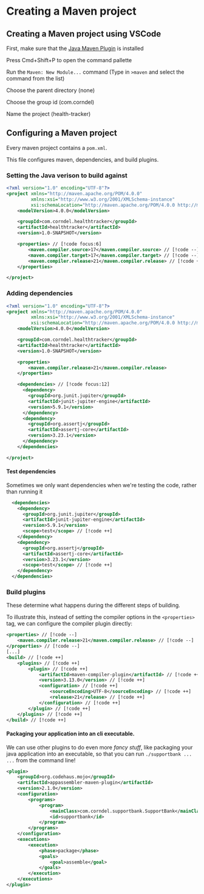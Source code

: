 # Creating a Maven project

## Creating a Maven project using VSCode

First, make sure that the
[Java Maven Plugin](https://marketplace.visualstudio.com/items?itemName=vscjava.vscode-maven)
is installed

Press Cmd+Shift+P to open the command pallette

Run the `Maven: New Module...` command (Type in `>maven` and select the command
from the list)

Choose the parent directory (none)

Choose the group id (com.corndel)

Name the project (health-tracker)

## Configuring a Maven project

Every maven project contains a `pom.xml`.

This file configures maven, dependencies, and build plugins.

### Setting the Java verison to build against

```xml
<?xml version="1.0" encoding="UTF-8"?>
<project xmlns="http://maven.apache.org/POM/4.0.0"
         xmlns:xsi="http://www.w3.org/2001/XMLSchema-instance"
         xsi:schemaLocation="http://maven.apache.org/POM/4.0.0 http://maven.apache.org/xsd/maven-4.0.0.xsd">
    <modelVersion>4.0.0</modelVersion>

    <groupId>com.corndel.healthtracker</groupId>
    <artifactId>healthtracker</artifactId>
    <version>1.0-SNAPSHOT</version>

    <properties> // [!code focus:6]
        <maven.compiler.source>17</maven.compiler.source> // [!code --]
        <maven.compiler.target>17</maven.compiler.target> // [!code --]
        <maven.compiler.release>21</maven.compiler.release> // [!code ++]
    </properties>

</project>
```

### Adding dependencies

```xml
<?xml version="1.0" encoding="UTF-8"?>
<project xmlns="http://maven.apache.org/POM/4.0.0"
         xmlns:xsi="http://www.w3.org/2001/XMLSchema-instance"
         xsi:schemaLocation="http://maven.apache.org/POM/4.0.0 http://maven.apache.org/xsd/maven-4.0.0.xsd">
    <modelVersion>4.0.0</modelVersion>

    <groupId>com.corndel.healthtracker</groupId>
    <artifactId>healthtracker</artifactId>
    <version>1.0-SNAPSHOT</version>

    <properties>
        <maven.compiler.release>21</maven.compiler.release>
    </properties>

    <dependencies> // [!code focus:12]
      <dependency>
        <groupId>org.junit.jupiter</groupId>
        <artifactId>junit-jupiter-engine</artifactId>
        <version>5.9.1</version>
      </dependency>
      <dependency>
        <groupId>org.assertj</groupId>
        <artifactId>assertj-core</artifactId>
        <version>3.23.1</version>
      </dependency>
    </dependencies>

</project>
```

#### Test dependencies

Sometimes we only want dependencies when we're testing the code, rather than
running it

```xml
  <dependencies>
    <dependency>
      <groupId>org.junit.jupiter</groupId>
      <artifactId>junit-jupiter-engine</artifactId>
      <version>5.9.1</version>
      <scope>test</scope> // [!code ++]
    </dependency>
    <dependency>
      <groupId>org.assertj</groupId>
      <artifactId>assertj-core</artifactId>
      <version>3.23.1</version>
      <scope>test</scope> // [!code ++]
    </dependency>
  </dependencies>
```

### Build plugins

These determine what happens during the different steps of building.

To illustrate this, instead of setting the compiler options in the
`<properties>` tag, we can configure the compiler plugin directly:

```xml
<properties> // [!code --]
    <maven.compiler.release>21</maven.compiler.release> // [!code --]
</properties> // [!code --]
[...]
<build> // [!code ++]
    <plugins> // [!code ++]
        <plugin> // [!code ++]
            <artifactId>maven-compiler-plugin</artifactId> // [!code ++]
            <version>3.13.0</version> // [!code ++]
            <configuration> // [!code ++]
                <sourceEncoding>UTF-8</sourceEncoding> // [!code ++]
                <release>21</release> // [!code ++]
            </configuration> // [!code ++]
        </plugin> // [!code ++]
    </plugins> // [!code ++]
</build> // [!code ++]
```

#### Packaging your application into an cli executable.

We can use other plugins to do even more _fancy stuff_, like packaging your java
application into an executable, so that you can run `./supportbank ... ...` from
the command line!

```xml
<plugin>
    <groupId>org.codehaus.mojo</groupId>
    <artifactId>appassembler-maven-plugin</artifactId>
    <version>2.1.0</version>
    <configuration>
        <programs>
            <program>
                <mainClass>com.corndel.supportbank.SupportBank</mainClass>
                <id>supportbank</id>
            </program>
        </programs>
    </configuration>
    <executions>
        <execution>
            <phase>package</phase>
            <goals>
                <goal>assemble</goal>
            </goals>
        </execution>
    </executions>
</plugin>
```
